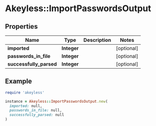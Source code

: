 # Akeyless::ImportPasswordsOutput

## Properties

| Name | Type | Description | Notes |
| ---- | ---- | ----------- | ----- |
| **imported** | **Integer** |  | [optional] |
| **passwords_in_file** | **Integer** |  | [optional] |
| **successfully_parsed** | **Integer** |  | [optional] |

## Example

```ruby
require 'akeyless'

instance = Akeyless::ImportPasswordsOutput.new(
  imported: null,
  passwords_in_file: null,
  successfully_parsed: null
)
```

